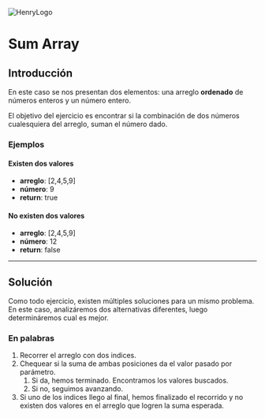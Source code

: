 ![HenryLogo](https://d31uz8lwfmyn8g.cloudfront.net/Assets/logo-henry-white-lg.png)

# Sum Array

## Introducción

En este caso se nos presentan dos elementos: una arreglo **ordenado** de números enteros y un número entero.

El objetivo del ejercicio es encontrar si la combinación de dos números cualesquiera del arreglo, suman el número dado.

### Ejemplos

#### Existen dos valores

- **arreglo**: [2,4,5,9]
- **número**: 9
- **return**: true

#### No existen dos valores

- **arreglo**: [2,4,5,9]
- **número**: 12
- **return**: false

---

## Solución

Como todo ejercicio, existen múltiples soluciones para un mismo problema.
En este caso, analizáremos dos alternativas diferentes, luego determináremos cual es mejor.

### En palabras

1. Recorrer el arreglo con dos indices.
2. Chequear si la suma de ambas posiciones da el valor pasado por parámetro.
   1. Si da, hemos terminado. Encontramos los valores buscados.
   2. Si no, seguimos avanzando.
3. Si uno de los indices llego al final, hemos finalizado el recorrido y no existen dos valores en el arreglo que logren la suma esperada.
